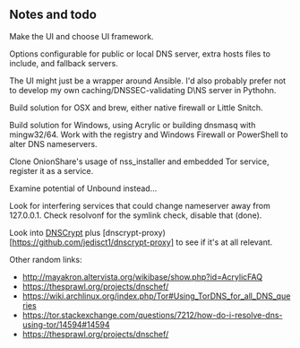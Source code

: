 Notes and todo
---

Make the UI and choose UI framework.

Options configurable for public or local DNS server, extra hosts files to include, and fallback servers.

The UI might just be a wrapper around Ansible. I'd also probably prefer not to develop my own caching/DNSSEC-validating  D\NS server in Pythohn.

Build solution for OSX and brew, either native firewall or Little Snitch.

Build solution for Windows, using Acrylic or building dnsmasq with mingw32/64. Work with the registry and Windows Firewall or PowerShell to alter DNS nameservers.

Clone OnionShare's usage of nss_installer and embedded Tor service, register it as a service.

Examine potential of Unbound instead...

Look for interfering services that could change nameserver away from 127.0.0.1. Check resolvonf for the symlink check, disable that (done).

Look into [DNSCrypt](https://wiki.archlinux.org/index.php/DNSCrypt) plus [dnscrypt-proxy)[https://github.com/jedisct1/dnscrypt-proxy] to see if it's at all relevant.

Other random links:

- http://mayakron.altervista.org/wikibase/show.php?id=AcrylicFAQ
- https://thesprawl.org/projects/dnschef/
- https://wiki.archlinux.org/index.php/Tor#Using_TorDNS_for_all_DNS_queries 
- https://tor.stackexchange.com/questions/7212/how-do-i-resolve-dns-using-tor/14594#14594
- https://thesprawl.org/projects/dnschef/
